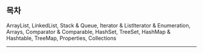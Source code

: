 <h2>목차</h2>  
ArrayList,  
LinkedList,  
Stack & Queue,  
Iterator & Listlterator & Enumeration,  
Arrays,  
Comparator & Comparable,  
HashSet,  
TreeSet,  
HashMap & Hashtable,  
TreeMap,  
Properties,  
Collections  

-------------


